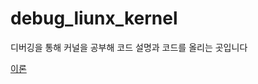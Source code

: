 # debug_liunx_kernel
디버깅을 통해 커널을 공부해 코드 설명과 코드를 올리는 곳입니다

[이론](https://velog.io/@mss3380/series/%EB%94%94%EB%B2%84%EA%B9%85%EC%9D%84-%ED%86%B5%ED%95%9C-%EB%A6%AC%EB%88%85%EC%8A%A4)
